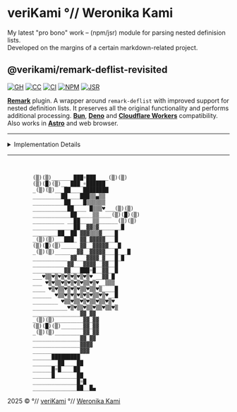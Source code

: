 # veriKami °// Weronika Kami

My latest "pro bono" work – (npm/jsr) module for parsing nested definision lists.  
Developed on the margins of a certain markdown-related project.

## @verikami/remark-deflist-revisited

[![GH][GH Badge]][GH]
[![CC][CC Badge]][CC]
[![CI][CI Badge]][CI]
[![NPM][NPM Badge]][NPM]
[![JSR][JSR Badge]][JSR]

**[Remark]** plugin. A wrapper around `remark-deflist` with improved support for nested definition lists.
It preserves all the original functionality and performs additional processing.
**[Bun]**, **[Deno]** and **[Cloudflare Workers]** compatibility. Also works in **[Astro]** and web browser.

<hr style="height:1px;margin:15px 0 15px;">
<details style="margin:0;padding:0;">
<summary style="margin:0 0 30px;padding:0;">
Implementation Details
<hr style="height:1px;margin:15px 0 15px;">
</summary>

### Installation

```bash
ツ pnpm add @verikami/remark-deflist-revisited
ツ npm i @verikami/remark-deflist-revisited
```

Cloudflare Worker demo

```bash
ツ npx @verikami/remark-deflist-revisited@latest
ツ npx @verikami/remark-deflist-revisited --help
```

### Description

**The problem** with `remark-deflist` is that the plugin renders nested list items inside `<dd>` incorrectly.

**Markdown**

```markdown
Term
: - item A
  - item B
  - item C
```

With `remark-deflist`

```html
<dl>
<dt> Term </dt>
<dd>
  <ul>
    <li> item A </li>
  </ul>
</dl>
<ul>
  <li> item B </li>
  <li> item C </li>
</ul>
```

With `@verikami/remark-deflist-revisited`

```html
<dl>
<dt>Term</dt>
<dd>
  <ul>
    <li> item A </li>
    <li> item B </li>
    <li> item C </li>
  </ul>
</dl>
```

### Usage in Node.js

```js
import { remark } from "remark";
import html from "remark-html";
import deflist from "@verikami/remark-deflist-revisited";

const markdown = `
Term
: - item A
  - item B
  - item C
`;

const output = await remark()
  .use(deflist)
  .use(html)
  .process(markdown);

console.log(String(output));

```

### Usage in Deno

```js
import { remark } from "npm:remark@^15";
import html from "npm:remark-html@^16";
import deflist from "npm:@verikami/remark-deflist-revisited";

// (...) same code as above

```

### Usage in Astro

```js
import remarkDeflist from "@verikami/remark-deflist-revisited";

export default defineConfig({
  markdown: {
    remarkPlugins: [
      remarkDeflist
    ]
  }
});

```

### Usage in Cloudflare Worker

```js
import { remark } from "remark";
import html from "remark-html";
import dedent from "dedent";
import deflist from "@verikami/remark-deflist-revisited";

export default {
  async fetch(request, env, ctx) {

    const markdown = dedent`
      Term
      :  - item A
         - item B
         - item C
    `;

    const output = await remark()
      .use(deflist)
      .use(html)
      .process(markdown);

    return new Response(String(output), {
      headers: { "Content-Type": "text/html; charset=utf-8" }
    });
  }
};

```

### Usage in html

```html
<html>
  <head>
    <script type="module">
      import { remark } from "https://esm.sh/remark@15";
      import html from "https://esm.sh/remark-html@16";
      import dedent from "https://esm.sh/dedent@1";
      import deflist from "https://esm.sh/@verikami/remark-deflist-revisited";

      const render = async (markdown) => (
        await remark()
          .use(deflist)
          .use(html)
          .process(markdown)
      );

      const append = async (markdown) => {
        const output = await render(markdown);
        const el = document.getElementById("markdown");
        el.innerHTML += String(output);
      };

      const markdown = dedent`
        Term
        : - item A
          - item B
          - item C
      `;

      document.body.onload = append(markdown);

    </script>
  </head>
  <body>
    <div id="markdown"></div>
  </body>
</html>

```

### Processing Flow

[![CC][CC Badge]][CC]
[![CI][CI Badge]][CI]
[![NPM][NPM Badge]][NPM]
[![JSR][JSR Badge]][JSR]
[![Socket][Socket Badge]][Socket]

```
Markdown
   │
Plugin (wrapped remark-deflist)
   │
AST // HTML
   │
Snapshots (vitest)
   │
Build (npm) ./dist + (jsr) ./lib
   │
CI/CD (GitHub Actions)
   │
┌──────────┬─────────┬─────────┐
│ GitHub   │   NPM   │   JSR   │
│ Packages │         │         │
└──────────┴─────────┴─────────┘
```

### License

Original work — MIT © Alex Shaw

* [gh: Symbitic/remark-plugins](https://github.com/Symbitic/remark-plugins)
* [npm: remark-deflist](https://www.npmjs.com/package/remark-deflist)

2025 © MIT °// veriKami °// Weronika Kami

<hr style="height:1px;margin:30px 0;">
</details>

```
        (▒)(▒)_______███☼███____(▒)(▒)
        (▒)(█)(▒)__ ███_☼██████
        _(▒)(▒)___██____████████
        _________██____███▒▒▄▒▒
        __________██____█▒▒▒▒▒▒
        ___________██____ █▒▒▒♥___(▒)(▒)
        ____________██_____▒▒____(▒)(█)(▒)
        __________ __██____▒▒______(▒)(▒)
        _____________██__▓▓▒▓_______█
        ________██__██ ▓▓▓▒▒▒▓____█
        _(▒)(▒)___███_ ▓▓_▓▓▓▓▓___█
        (▒)(█)(▒)______▓▓__▓▓▓▓▓___█
        _(▒)(▒)_____ _▓▓__▓▓▓▓▓___█___█
        ___________ ▓▓___▓▓▓▓_▓___█_█
        __________ ▓▓___▓▓▓▓__▓▓__█
        _________ ▓▓___███☼█__▓▓__█
        ___♥▒▒♥▒♥▒♥▒♥▒♥▒♥▒♥ __▓▓_█
        ___ ♥▒♥▒▒♥▒♥▒♥▒♥▒▒♥▒♥__▒▒▒
        ____ ♥▒♥▒▒♥▒♥▒♥▒▒♥▒▒♥▒____█
        ______ ♥▒▒♥▒♥▒♥▒♥▒♥▒▒♥▒♥__█
        ________ ♥▒▒♥▒▒♥▒♥▒▒♥▒▒♥▒♥
        ___________♥▒♥▒▒♥▒▒♥▒▒♥▒▒♥▒
        _______________▓▓_▓▓
        _(▒)(▒)_________▓▓_▓▓
        (▒)(█)(▒)_______▓▓_▓▓
        _(▒)(▒)_________▓▓_▓▓
        _______________▓▓_▓▓
        _______________▓▓▓▓
        _______________▓▓▓
        ______█████████
        ________██____██
        ______█☼█____██
        ______█_______██
        ______________█☼█
        ______________██__█▄
```

2025 © °// [veriKami] °// [Weronika Kami]

[veriKami]: https://verikami.com
[Weronika Kami]: https://linkedin.com/in/verikami

[page]: https://verikami.github.io/remark-deflist-revisited
[inline]: https://verikami.github.io/remark-deflist-revisited/script.esm.sh.html
[generated]: https://verikami.github.io/remark-deflist-revisited/generated

[Remark]: https://github.com/remarkjs/remark
[remark-deflist]: https://www.npmjs.com/package/remark-deflist
[Bun]: https://bun.sh
[Deno]: https://deno.com
[Cloudflare Workers]: https://workers.cloudflare.com
[Astro]: https://astro.build

[GH Badge]: https://img.shields.io/badge/GitHub-Repository-blue?logo=github
[GH]: https://github.com/veriKami/remark-deflist-revisited

[CC Badge]: https://codecov.io/github/veriKami/remark-deflist-revisited/graph/badge.svg?token=0EWE7CIAVI
[CC]: https://codecov.io/github/veriKami/remark-deflist-revisited

[CI Badge]: https://github.com/veriKami/remark-deflist-revisited/actions/workflows/publish.yml/badge.svg
[CI]: https://github.com/veriKami/remark-deflist-revisited/actions/workflows/publish.yml

[NPM Badge]: https://img.shields.io/npm/v/@verikami/remark-deflist-revisited?logo=npm&logoColor=white&labelColor=red&color=black
[NPM]: https://www.npmjs.com/package/@verikami/remark-deflist-revisited

[JSR Badge]: https://jsr.io/badges/@verikami/remark-deflist-revisited
[JSR]: https://jsr.io/@verikami/remark-deflist-revisited

[Downloads Badge]: https://img.shields.io/npm/dm/@verikami/remark-deflist-revisited.svg
[Downloads]: https://www.npmjs.com/package/@verikami/remark-deflist-revisited

[Socket Badge]: https://badge.socket.dev/npm/package/@verikami/remark-deflist-revisited
[Socket]: https://socket.dev/npm/package/@verikami/remark-deflist-revisited

